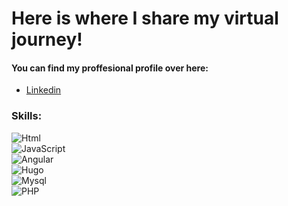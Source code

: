 # Here is where I share my virtual journey!

#### You can find my proffesional profile over here:

- [Linkedin](https://www.linkedin.com/in/juan-between-the-codes/)

### Skills:

![Html](https://img.shields.io/badge/Html-DF7401?style=for-the-badge&logo=Html&logoColor=white&labelColor=101010)</br>
![JavaScript](https://img.shields.io/badge/JavaScript-F7D358?style=for-the-badge&logo=javascript&logoColor=white&labelColor=101010)</br>
![Angular](https://img.shields.io/badge/Angular-FE2E2E?style=for-the-badge&logo=angular&logoColor=white&labelColor=101010)</br>
![Hugo](https://img.shields.io/badge/Hugo-FE2EC8?style=for-the-badge&logo=hugo&logoColor=white&labelColor=101010)</br>
![Mysql](https://img.shields.io/badge/Mysql-5858FA?style=for-the-badge&logo=mysql&logoColor=white&labelColor=101010)</br>
![PHP](https://img.shields.io/badge/PHP-819FF7?style=for-the-badge&logo=php&logoColor=white&labelColor=101010)
